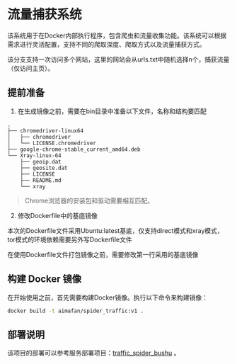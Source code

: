 # 流量捕获系统

该系统用于在Docker内部执行程序，包含爬虫和流量收集功能。该系统可以根据需求进行灵活配置，支持不同的爬取深度、爬取方式以及流量捕获方式。

该分支支持一次访问多个网站，这里的网站会从urls.txt中随机选择n个，捕获流量（仅访问主页）。


## 提前准备

1. 在生成镜像之前，需要在bin目录中准备以下文件，名称和结构要匹配

```
.
├── chromedriver-linux64
│   ├── chromedriver
│   └── LICENSE.chromedriver
├── google-chrome-stable_current_amd64.deb
└── Xray-linux-64
    ├── geoip.dat
    ├── geosite.dat
    ├── LICENSE
    ├── README.md
    └── xray
```

> Chrome浏览器的安装包和驱动需要相互匹配。

2. 修改Dockerfile中的基底镜像

本次的Dockerfile文件采用Ubuntu:latest基底，仅支持direct模式和xray模式，tor模式的环境依赖需要另外写Dockerfile文件

在使用Dockerfile文件打包镜像之前，需要修改第一行采用的基底镜像

## 构建 Docker 镜像

在开始使用之前，首先需要构建Docker镜像。执行以下命令来构建镜像：

```bash
docker build -t aimafan/spider_traffic:v1 .
```

## 部署说明
该项目的部署可以参考服务部署项目：[traffic_spider_bushu](https://github.com/ZGC-BUPT-aimafan/traffic_spider_bushu.git) 。



